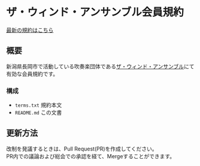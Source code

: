# ザ・ウィンド・アンサンブル会員規約

[最新の規約はこちら](https://github.com/winds-nagaoka/terms/releases/latest)

## 概要

新潟県長岡市で活動している吹奏楽団体である[ザ・ウィンド・アンサンブル](https://winds-n.com)にて有効な会員規約です。

### 構成

- `terms.txt` 規約本文
- `README.md` この文書

## 更新方法

改制を発議するときは、Pull Request(PR)を作成してください。  
PR内での議論および総会での承認を経て、Mergeすることができます。